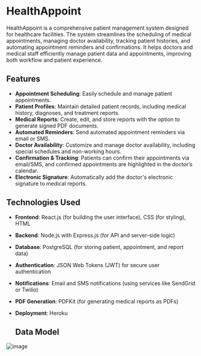# HealthAppoint

HealthAppoint is a comprehensive patient management system designed for healthcare facilities. The system streamlines the scheduling of medical appointments, managing doctor availability, tracking patient histories, and automating appointment reminders and confirmations. It helps doctors and medical staff efficiently manage patient data and appointments, improving both workflow and patient experience.

## Features

- **Appointment Scheduling**: Easily schedule and manage patient appointments.
- **Patient Profiles**: Maintain detailed patient records, including medical history, diagnoses, and treatment reports.
- **Medical Reports**: Create, edit, and store reports with the option to generate signed PDF documents.
- **Automated Reminders**: Send automated appointment reminders via email or SMS.
- **Doctor Availability**: Customize and manage doctor availability, including special schedules and non-working hours.
- **Confirmation & Tracking**: Patients can confirm their appointments via email/SMS, and confirmed appointments are highlighted in the doctor’s calendar.
- **Electronic Signature**: Automatically add the doctor's electronic signature to medical reports.

## Technologies Used

- **Frontend**: React.js (for building the user interface), CSS (for styling), HTML
- **Backend**: Node.js with Express.js (for API and server-side logic)
- **Database**: PostgreSQL (for storing patient, appointment, and report data)
- **Authentication**: JSON Web Tokens (JWT) for secure user authentication
- **Notifications**: Email and SMS notifications (using services like SendGrid or Twilio)
- **PDF Generation**: PDFKit (for generating medical reports as PDFs)
- **Deployment**: Heroku

  ## Data Model
  
![image](https://github.com/user-attachments/assets/843c02a2-95e9-40bc-b232-fa2fd77a66f1)
